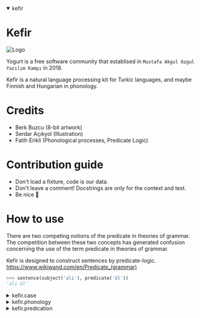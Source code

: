 <details open>
<summary>kefir</summary>

# Kefir

![Logo](https://avatars1.githubusercontent.com/u/42190640?s=200&v=4)

Yogurt is a free software community that establised in `Mustafa Akgul Ozgul Yazılım Kampı` in 2018.

Kefir is a natural language processing kit for Turkic languages, and maybe Finnish and Hungarian in phonology.

# Credits

- Berk Buzcu (8-bit artwork)
- Serdar Açıkyol (Illustration)
- Fatih Erikli (Phonological processes, Predicate Logic)

# Contribution guide
- Don't load a fixture, code is our data.
- Don't leave a comment! Docstrings are only for the context and test.
- Be nice 🦄

# How to use

There are two competing notions of the predicate in theories of grammar.
The competition between these two concepts has generated confusion concerning
the use of the term predicate in theories of grammar.

Kefir is designed to construct sentences by predicate-logic.  
https://www.wikiwand.com/en/Predicate_(grammar)

```python
>>> sentence(subject('ali'), predicate('öl'))
'ali öl'

```
</details>
<details>
<summary>kefir.case</summary>

# Grammatical Cases

Implemented only six grammatical cases.

- Nominative
- Genitive
- Dative
- Accusative
- Ablative
- Locative

Turkish has 9 more cases.

- Essive
- Instrumental
- Inclusive
- Abessive
- Likeness
- Coverage
- Qualitative
- Conditional
- Possesive

Detailed explaination:
https://en.wikibooks.org/wiki/Turkish/Cases

TODO: Enum'lardaki rakamlar yerine auto() kullanılmalı.

## nominative case (yalın in turkish)
the simplest grammatical case, there's no suffix to
affix in that case.

nominative comes from latin cāsus nominātīvus 
means case for naming.


## ablative case (ayrılma in turkish)
a grammatical case for nouns, pronouns and adjectives in
the grammar of various languages; it is sometimes used to
express motion away from something, among other uses.

✎︎ examples
```
adalar[dan] geldim
merkez[den] geçtim
teyit[ten] geçtim
açlık[tan] öldüm
```


## accusative (ilgi in turkish)
The accusative case (abbreviated acc) of a noun is the
grammatical case used to mark the direct object of a
transitive verb. The same case is used in many
languages for the objects of (some or all) prepositions. 

✎︎ examples
```
aday[ı] yedim
evim[i] yaptım
üzüm[ü] pişirdim
```


## genitive case (genitifler in turkish)
In grammar, the genitive is the grammatical case
that marks a word, usually a noun, as modifying
another word, also usually a noun.

✎︎ examples
```
hanımelinin çiçeği (flower of a plant called hanımeli)
kadının ayakkabısı (shoes of the woman)
باب بيت bābu baytin (the door of a house)
mari[i] nie ma w domu (maria is not at home)
```


## dative case (yönelme in turkish)
In some languages, the dative is used to mark the
indirect object of a sentence.

✎︎ examples
```
marya yakup'a bir drink verdi (maria gave jacob a drink)
maria jacobī potum dedit (maria gave jacob a drink)
```


## locative case (bulunma in turkish)
Locative is a grammatical case which indicates a location.
It corresponds vaguely to the English prepositions "in",
"on", "at", and "by". 

✎︎ examples
```
bahçe[de] hanımeli var.
yorum[da] iyi beatler var.
kalem[de] güzel uç var.
```

</details>
<details>
<summary>kefir.phonology</summary>

# Turkish phonology

In Hungarian, Finnish, and Turkic languages
vowel sounds are organized in a concept called
vowel harmony. Vowels may be classified as Back
or Front vowels, based on the placement of the
sound in the mouth.

```
 Front Vowels
+----------------+
 Unrounded  ⟨e⟩ ⟨i⟩
 Rounded    ⟨ü⟩ ⟨ö⟩

 Back Vowels
+----------------+
 Unrounded  ⟨a⟩ ⟨ı⟩
 Rounded    ⟨u⟩ ⟨o⟩
```

TODO: Document consonant harmony.

#### swap_front_and_back
Swaps front sounds to back, and vice versa

```python
>>> swap_front_and_back('acak')
'ecek'

>>> swap_front_and_back('ocok')
'öcök'

>>> swap_front_and_back('öcök')
'ocok'

>>> swap_front_and_back('acak')
'ecek'

```


## Voicing or sonorization (yumuşama in turkish)
to make pronouncation easier, nouns ending
with these sounds.

```
⟨p⟩ ⟨ç⟩ ⟨t⟩ ⟨k⟩ 
```

may be softened by replacing them in order:

```
⟨b⟩ ⟨c⟩ ⟨d⟩ ⟨ğ⟩
```

✎︎ examples
```
ço⟨p⟩un → ço⟨b⟩un
ağa⟨ç⟩ın → ağa⟨c⟩n
kağı⟨t⟩ın → kağı⟨d⟩ın 
ren⟨k⟩in → ren⟨g⟩in
```

✎︎ examples in other languages
```
li⟨f⟩e → li⟨v⟩e
stri⟨f⟩e → stri⟨v⟩e
proo⟨f⟩ → pro⟨v⟩e
```


## Devoicing or desonorization (sertleşme in turkish)
to make pronouncation easier, nouns ending with
these sounds:
```
⟨p⟩ ⟨ç⟩ ⟨t⟩ ⟨k⟩
```

may be hardened by replacing them in order:
```
⟨b⟩ ⟨c⟩ ⟨d⟩ ⟨ğ⟩
```

✎︎ examples
```
ço⟨p⟩un → ço⟨b⟩un
ağa⟨ç⟩ın → ağa⟨c⟩n
kağı⟨t⟩ın → kağı⟨d⟩ın 
ren⟨k⟩in → ren⟨g⟩in
```

✎︎ examples in other languages
```
dogs → dogs ([ɡz])
missed → missed ([st])
whizzed → whizzed ([zd])
prośba → prɔʑba
просьба → prozʲbə
```

</details>
<details>
<summary>kefir.predication</summary>

# Turkish Predication and Copula

turkish language copulas, which are called as ek-eylem which
literally means 'suffix-verb' are one of the most distinct
features of turkish grammar.

TODO: Remove unused imports.

#### zero copula
is the rule for third person, as in hungarian
and russian. that means two nouns, or a noun and an
adjective can be juxtaposed to make a sentence without
using any copula. third person plural might be indicated
with the use of plural suffix "-lar/-ler". 

✎︎ examples
```
yogurt kültür (yogurt [is-a] culture)
abbas yolcu (abbas [is-a] traveller)
evlerinin önü yonca (the front of their home [is-a] plant called yonca)
```

✎︎ tests
```python
>>> zero('abbas', 'yolcu', '-')
'abbas-yolcu'

```


#### negative
negation is indicated by the negative copula değil. 
değil is never used as a suffix, but it takes suffixes
according to context. 

✎︎ examples
```
yogurt kültür değildir (yogurt [is-not-a] culture)
abbas yolcu değildir (abbas [is-not-a] traveller)
evlerinin önü yonca değildir (the front of their home [is-not-a] yonca)
```

✎︎ tests
```python
>>> negative('abbas', 'yolcu', '-')
'abbas-yolcu-değil'

```


### tobe
turkish "to be" as regular/auxiliary verb (olmak).

✎︎ examples
```
yogurt kültürdür (yogurt [is] culture)
abbas yolcudur (abbas [is] traveller)
evlerinin önü yoncadır (the front of their home [is] plant called yonca)
```

✎︎ tests
```python
>>> tobe('abbas', 'yolcu', '-')
'abbas-yolcudur'

>>> tobe('abbas', 'üzüm', '-')
'abbas-üzümdür'

>>> tobe('evlerinin-önü', 'yonca', '-')
'evlerinin-önü-yoncadır'

```


### personification copula

✎︎ examples
```
ben buralıyım (i'm from here)
sen oralısın (you're from over there)
aynı gezegenliyiz (we're from same planet)
```

✎︎ tests
```python
>>> personal('ben', 'uçak', '-', Person.FIRST, is_plural=False)
'ben-uçağım'

>>> personal('sen', 'oralı', '-', Person.SECOND, is_plural=False)
'sen-oralısın'

>>> personal('aynı', 'gezegenli', '-', Person.FIRST, is_plural=True)
'aynı-gezegenliyiz'

```


### inferential mood (-miş in turkish)
it is used to convey information about events
which were not directly observed or were inferred by the speaker. 

✎︎ examples
```
elmaymışım (i was an apple as i've heard)
üzülmüşsün (you were sad as i've heard)
doktormuş (he/she/it was a doctor as i've heard)
üzümmüşsün (you were a grape as i've heard)
```

✎︎ tests
```python
>>> inferential('sen', 'öğretmen', ' ', Person.SECOND, is_plural=False)
'sen öğretmenmişsin'

>>> inferential('sen', 'üzül', ' ', Person.SECOND, is_plural=False)
'sen üzülmüşsün'

>>> inferential('ben', 'robot', ' ', Person.FIRST, is_plural=False)
'ben robotmuşum'

>>> inferential('o', 'robot', ' ', Person.THIRD, is_plural=False)
'o robotmuş'

>>> inferential('o', 'ada', ' ', Person.THIRD, is_plural=False)
'o adaymış'

```


### inferential mood (-isem in turkish)
It is a grammatical mood used to express a proposition whose
validity is dependent on some condition, possibly counterfactual.

✎︎ examples
```
elmaysam (if i am an apple)
üzümsen (if you are a grape)
bıçaklarsa (if they are a knife)
```

✎︎ tests
```python
>>> conditional('ben', 'elma', '-', Person.FIRST, is_plural=False)
'ben-elmaysam'
>>> conditional('sen', 'üzüm', '-', Person.SECOND, is_plural=False)
'sen-üzümsen'
>>> conditional('onlar', 'bıçak', '-', Person.THIRD, is_plural=True)
'onlar-bıçaklarsa'

```


### alethic modality (-idi in turkish)
linguistic modality that indicates modalities of truth,
in particular the modalities of logical necessity,
possibility or impossibility.

✎︎ examples
```
elmaydım (i was an apple)
üzümdün (you were a grape)
doktordu (he/she/it was a doctor)
```

✎︎ tests
```python
>>> perfective('men', 'açık', '-', Person.FIRST, is_plural=False)
'men-açıktım'

>>> perfective('sen', 'oralı', '-', Person.SECOND, is_plural=False)
'sen-oralıydın'

>>> perfective('aynı', 'dalda', '-', Person.FIRST, is_plural=False)
'aynı-daldaydım'

>>> perfective('aynı', 'dalda', '-', Person.THIRD, is_plural=False)
'aynı-daldaydı'

>>> perfective('aynı', 'dalda', '-', Person.FIRST, is_plural=True)
'aynı-daldaydık'

>>> perfective('aynı', 'dalda', '-', Person.SECOND, is_plural=True)
'aynı-daldaydınız'

>>> perfective('aynı', 'dalda', '-', Person.THIRD, is_plural=True)
'aynı-daldaydılar'

>>> perfective('aynı', 'gezegende', '-', Person.THIRD, is_plural=True)
'aynı-gezegendeydiler'

```


### the imperfective (-iyor in turkish)
grammatical aspect used to describe a situation viewed with interior composition. 
describes ongoing, habitual, repeated, or similar semantic roles, 
whether that situation occurs in the past, present, or future.

✎︎ examples
```
gidiyorum (i'm going)
kayıyor (he's skating)
üzümlüyor (he's graping)
```

✎︎ tests
```python
>>> imperfective('men', 'açı', '-', Person.FIRST, is_plural=False)
'men-açıyorum'

>>> imperfective('men', 'açık', '-', Person.FIRST, is_plural=False)
'men-açıkıyorum'

>>> imperfective('sen', 'oralı', '-', Person.SECOND, is_plural=False)
'sen-oralıyorsun'

>>> imperfective('aynı', 'dal', '-', Person.THIRD, is_plural=False)
'aynı-dalıyor'

>>> imperfective('aynı', 'dal', '-', Person.FIRST, is_plural=True)
'aynı-dalıyoruz'

>>> imperfective('aynı', 'dal', '-', Person.FIRST, is_plural=True)
'aynı-dalıyoruz'

>>> imperfective('aynı', 'dal', '-', Person.SECOND, is_plural=True)
'aynı-dalıyorsunuz'

>>> imperfective('aynı', 'dal', '-', Person.THIRD, is_plural=True)
'aynı-dalıyorlar'

```


### the future tense (-iyor in turkish)
is a verb form that generally marks the event described by the verb as not
having happened yet, but expected to happen in the future.

✎︎ examples
```
gidecek (he'll go)
ölecek (he'll die)
can alacak (he'll kill someone)
```

✎︎ tests
```python
>>> future('men', 'gel', '-', Person.FIRST, is_plural=False)
'men-geleceğim'

>>> future('men', 'açık', '-', Person.FIRST, is_plural=False)
'men-açıkacağım'

>>> future('biz', 'gel', '-', Person.FIRST, is_plural=True)
'biz-geleceğiz'

```


### progressive tense

✎︎ examples
gülmekteyim (i am in the process of laughing)
ölmekteler (they are in the process of dying 👾)

✎︎ tests
```python
>>> progressive('men', 'gel', '-', Person.FIRST, is_plural=False)
'men-gelmekteyim'

>>> progressive('men', 'açık', '-', Person.FIRST, is_plural=False)
'men-açıkmaktayım'

>>> progressive('biz', 'gel', '-', Person.FIRST, is_plural=True)
'biz-gelmekteyiz'

```


### necessitative copula

✎︎ examples
```
gitmeliyim (i must go)
kaçmalıyım (i must run away)
```

✎︎ tests
```python
>>> necessitative('men', 'git', '-', Person.FIRST, is_plural=False)
'men-gitmeliyim'

>>> necessitative('men', 'açık', '-', Person.FIRST, is_plural=False)
'men-açıkmalıyım'

>>> necessitative('biz', 'uza', '-', Person.FIRST, is_plural=True)
'biz-uzamalıyız'

```


### impotential copula

✎︎ examples
```
gidemem (i cannot come)
kaçamayız (we cannot run away)
```

✎︎ tests
```python
>>> impotential('men', 'git', '-', Person.FIRST, is_plural=False)
'men-gidemem'

>>> impotential('sen', 'git', '-', Person.SECOND, is_plural=False)
'sen-gidemezsin'

>>> impotential('o', 'git', '-', Person.THIRD, is_plural=False)
'o-gidemez'

>>> impotential('biz', 'git', '-', Person.FIRST, is_plural=True)
'biz-gidemeyiz'

>>> impotential('biz', 'git', '-', Person.FIRST, is_plural=True)
'biz-gidemeyiz'

>>> impotential('siz', 'git', '-', Person.SECOND, is_plural=True)
'siz-gidemezsiniz'

>>> impotential('onlar', 'git', '-', Person.THIRD, is_plural=True)
'onlar-gidemezler'

>>> impotential('onlar', 'al', '-', Person.THIRD, is_plural=True)
'onlar-alamazlar'

```

</details>
